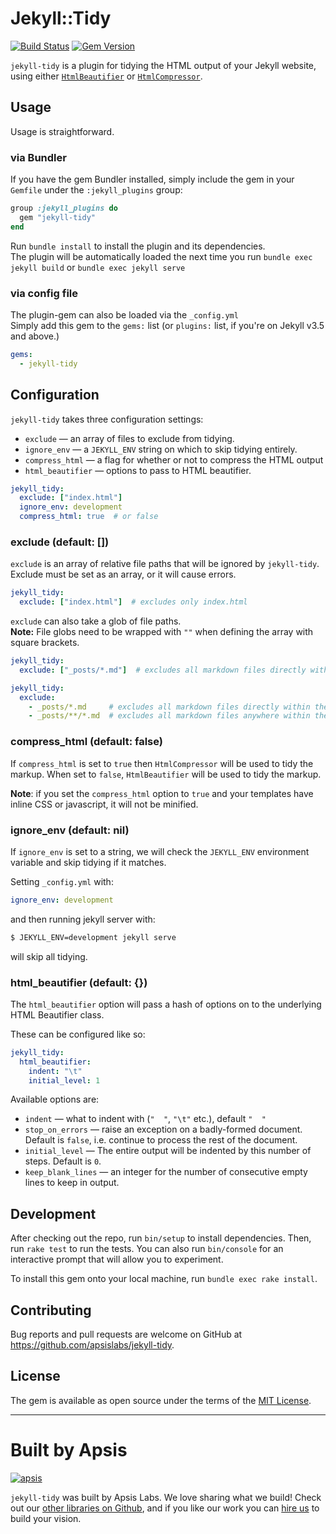 # Jekyll::Tidy

[![Build Status](https://travis-ci.org/apsislabs/jekyll-tidy.svg?branch=master)](https://travis-ci.org/apsislabs/jekyll-tidy) [![Gem Version](https://badge.fury.io/rb/jekyll-tidy.svg)](https://badge.fury.io/rb/jekyll-tidy)

`jekyll-tidy` is a plugin for tidying the HTML output of your Jekyll website, using either [`HtmlBeautifier`](https://github.com/threedaymonk/htmlbeautifier) or [`HtmlCompressor`](https://github.com/paolochiodi/htmlcompressor).

## Usage

Usage is straightforward.

### via Bundler

If you have the gem Bundler installed, simply include the gem in your `Gemfile` under the `:jekyll_plugins` group:

```ruby
group :jekyll_plugins do
  gem "jekyll-tidy"
end
```
Run `bundle install` to install the plugin and its dependencies.<br/>
The plugin will be automatically loaded the next time you run `bundle exec jekyll build` or `bundle exec jekyll serve`

### via config file

The plugin-gem can also be loaded via the `_config.yml`<br/>
Simply add this gem to the `gems:` list (or `plugins:` list, if you're on Jekyll v3.5 and above.)

```yaml
gems:
  - jekyll-tidy
```

## Configuration

`jekyll-tidy` takes three configuration settings:

  * `exclude` &mdash; an array of files to exclude from tidying.
  * `ignore_env` &mdash; a `JEKYLL_ENV` string on which to skip tidying entirely.
  * `compress_html` &mdash; a flag for whether or not to compress the HTML output
  * `html_beautifier` &mdash; options to pass to HTML beautifier.

```yaml
jekyll_tidy:
  exclude: ["index.html"]
  ignore_env: development
  compress_html: true  # or false
```

### exclude (default: [])

`exclude` is an array of relative file paths that will be ignored by `jekyll-tidy`. Exclude must be set as an array, or it will cause errors.

```yaml
jekyll_tidy:
  exclude: ["index.html"]  # excludes only index.html
```

`exclude` can also take a glob of file paths.<br/>
**Note:** File globs need to be wrapped with `""` when defining the array with square brackets.

```yaml
jekyll_tidy:
  exclude: ["_posts/*.md"]  # excludes all markdown files directly within the _posts directory.
```

```yaml
jekyll_tidy:
  exclude:
    - _posts/*.md     # excludes all markdown files directly within the _posts directory.
    - _posts/**/*.md  # excludes all markdown files anywhere within the _posts directory
```

### compress_html (default: false)

If `compress_html` is set to `true` then `HtmlCompressor` will be used to tidy the markup.
When set to `false`, `HtmlBeautifier` will be used to tidy the markup.

**Note**: if you set the `compress_html` option to `true` and your templates have inline CSS or javascript, it will not be minified.

### ignore_env (default: nil)

If `ignore_env` is set to a string, we will check the `JEKYLL_ENV` environment variable and skip tidying if it matches.

Setting `_config.yml` with:

```yaml
ignore_env: development
```

and then running jekyll server with:

```sh
$ JEKYLL_ENV=development jekyll serve
```

will skip all tidying.

### html_beautifier (default: {})

The `html_beautifier` option will pass a hash of options on to the underlying HTML Beautifier class.

These can be configured like so:

```yaml
jekyll_tidy:
  html_beautifier:
    indent: "\t"
    initial_level: 1
```

Available options are:

- `indent` &mdash; what to indent with (`"  "`, `"\t"` etc.), default `"  "`
- `stop_on_errors` &mdash; raise an exception on a badly-formed document. Default is `false`, i.e. continue to process the rest of the document.
- `initial_level` &mdash; The entire output will be indented by this number of steps. Default is `0`.
- `keep_blank_lines` &mdash; an integer for the number of consecutive empty lines to keep in output.

## Development

After checking out the repo, run `bin/setup` to install dependencies. Then, run `rake test` to run the tests. You can also run `bin/console` for an interactive prompt that will allow you to experiment.

To install this gem onto your local machine, run `bundle exec rake install`.

## Contributing

Bug reports and pull requests are welcome on GitHub at https://github.com/apsislabs/jekyll-tidy.

## License

The gem is available as open source under the terms of the [MIT License](http://opensource.org/licenses/MIT).

---

# Built by Apsis

[![apsis](https://s3-us-west-2.amazonaws.com/apsiscdn/apsis.png)](https://www.apsis.io)

`jekyll-tidy` was built by Apsis Labs. We love sharing what we build! Check out our [other libraries on Github](https://github.com/apsislabs), and if you like our work you can [hire us](https://www.apsis.io/work-with-us/) to build your vision.
